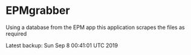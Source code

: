 # EPMgrabber
Using a database from the EPM app this application scrapes the files as required


Latest backup: Sun Sep 8 00:41:01 UTC 2019
